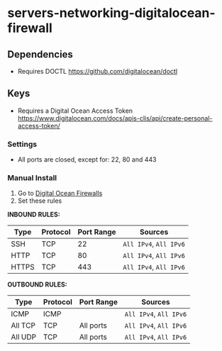 # servers-networking-digitalocean-firewall

## Dependencies
- Requires DOCTL https://github.com/digitalocean/doctl

## Keys
- Requires a Digital Ocean Access Token https://www.digitalocean.com/docs/apis-clis/api/create-personal-access-token/

### Settings
- All ports are closed, except for: 22, 80 and 443


### Manual Install
1. Go to [Digital Ocean Firewalls](https://cloud.digitalocean.com/networking/firewalls)
2. Set these rules

**INBOUND RULES:**

|  Type | Protocol | Port Range |        Sources         |
|-------|----------|------------|------------------------|
| SSH   | TCP      |         22 | `All IPv4`, `All IPv6` |
| HTTP  | TCP      |         80 | `All IPv4`, `All IPv6` |
| HTTPS | TCP      |        443 | `All IPv4`, `All IPv6` |

**OUTBOUND RULES:**

|   Type  | Protocol | Port Range |        Sources         |
|---------|----------|------------|------------------------|
| ICMP    | ICMP     |            | `All IPv4`, `All IPv6` |
| All TCP | TCP      | All ports  | `All IPv4`, `All IPv6` |
| All UDP | TCP      | All ports  | `All IPv4`, `All IPv6` |
